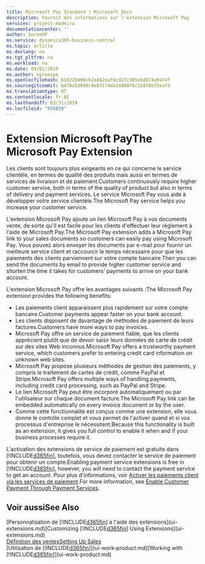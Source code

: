 ```yaml
---
title: Microsoft Pay Standard | Microsoft Docs
description: Fournit des informations sur l'extension Microsoft Pay
services: project-madeira
documentationcenter: ''
author: SorenGP
ms.service: dynamics365-business-central
ms.topic: article
ms.devlang: na
ms.tgt_pltfrm: na
ms.workload: na
ms.date: 04/01/2019
ms.author: sgroespe
ms.openlocfilehash: 61022b690cb2a442eaf6cd27c305ebd874a9474f
ms.sourcegitcommit: bd78a5d990c9e83174da1409076c22df8b35eafd
ms.translationtype: HT
ms.contentlocale: fr-BE
ms.lasthandoff: 03/31/2019
ms.locfileid: "935839"
---
```

# <a name="the-microsoft-pay-extension"></a><span data-ttu-id="a6795-103">Extension Microsoft Pay</span><span class="sxs-lookup"><span data-stu-id="a6795-103">The Microsoft Pay Extension</span></span>
<span data-ttu-id="a6795-104">Les clients sont toujours plus exigeants en ce qui concerne le service clientèle, en termes de qualité des produits mais aussi en termes de services de livraison et de paiement.</span><span class="sxs-lookup"><span data-stu-id="a6795-104">Customers continuously require higher customer service, both in terms of the quality of product but also in terms of delivery and payment services.</span></span> <span data-ttu-id="a6795-105">Le service Microsoft Pay vous aide à développer votre service clientèle.</span><span class="sxs-lookup"><span data-stu-id="a6795-105">The Microsoft Pay service helps you increase your customer service.</span></span>

<span data-ttu-id="a6795-106">L'extension Microsoft Pay ajoute un lien Microsoft Pay à vos documents vente, de sorte qu'il est facile pour les clients d'effectuer leur règlement à l'aide de Microsoft Pay.</span><span class="sxs-lookup"><span data-stu-id="a6795-106">The Microsoft Pay extension adds a Microsoft Pay link to your sales documents so customers can easily pay using Microsoft Pay.</span></span> <span data-ttu-id="a6795-107">Vous pouvez alors envoyer les documents par e-mail pour fournir un meilleure service client et raccourcir le temps nécessaire pour que les paiements des clients parviennent sur votre compte bancaire.</span><span class="sxs-lookup"><span data-stu-id="a6795-107">Then you can send the documents by email to provide higher customer service and shorten the time it takes for customers’ payments to arrive on your bank account.</span></span>

<span data-ttu-id="a6795-108">L'extension Microsoft Pay offre les avantages suivants :</span><span class="sxs-lookup"><span data-stu-id="a6795-108">The Microsoft Pay extension provides the following benefits:</span></span>
- <span data-ttu-id="a6795-109">Les paiements client apparaissent plus rapidement sur votre compte bancaire.</span><span class="sxs-lookup"><span data-stu-id="a6795-109">Customer payments appear faster on your bank account.</span></span>
- <span data-ttu-id="a6795-110">Les clients disposent de davantage de méthodes de paiement de leurs factures.</span><span class="sxs-lookup"><span data-stu-id="a6795-110">Customers have more ways to pay invoices.</span></span>
- <span data-ttu-id="a6795-111">Microsoft Pay offre un service de paiement fiable, que les clients apprécient plutôt que de devoir saisir leurs données de carte de crédit sur des sites Web inconnus.</span><span class="sxs-lookup"><span data-stu-id="a6795-111">Microsoft Pay offers a trustworthy payment service, which customers prefer to entering credit card information on unknown web sites.</span></span>
- <span data-ttu-id="a6795-112">Microsoft Pay propose plusieurs méthodes de gestion des paiements, y compris le traitement de cartes de crédit, comme PayPal et Stripe.</span><span class="sxs-lookup"><span data-stu-id="a6795-112">Microsoft Pay offers multiple ways of handling payments, including credit card processing, such as PayPal and Stripe.</span></span>
- <span data-ttu-id="a6795-113">Le lien Microsoft Pay peut être incorporé automatiquement ou par l'utilisateur sur chaque document facture.</span><span class="sxs-lookup"><span data-stu-id="a6795-113">The Microsoft Pay link can be embedded automatically on every invoice document or by the user.</span></span>
- <span data-ttu-id="a6795-114">Comme cette fonctionnalité est conçus comme une extension, elle vous donne le contrôle complet et vous permet de l'activer quand et si vos processus d'entreprise le nécessitent.</span><span class="sxs-lookup"><span data-stu-id="a6795-114">Because this functionality is built as an extension, it gives you full control to enable it when and if your business processes require it.</span></span>

<span data-ttu-id="a6795-115">L'activation des extensions de service de paiement est gratuite dans [!INCLUDE[d365fin](includes/d365fin_md.md)], toutefois, vous devez contacter le service de paiement pour obtenir un compte.</span><span class="sxs-lookup"><span data-stu-id="a6795-115">Enabling payment service extensions is free in [!INCLUDE[d365fin](includes/d365fin_md.md)], however, you will need to contact the payment service to get an account.</span></span> <span data-ttu-id="a6795-116">Pour plus d'informations, voir [Activer les paiements client via les services de paiement](sales-how-enable-payment-service-extensions.md).</span><span class="sxs-lookup"><span data-stu-id="a6795-116">For more information, see [Enable Customer Payment Through Payment Services](sales-how-enable-payment-service-extensions.md).</span></span>

## <a name="see-also"></a><span data-ttu-id="a6795-117">Voir aussi</span><span class="sxs-lookup"><span data-stu-id="a6795-117">See Also</span></span>
<span data-ttu-id="a6795-118">[Personnalisation de [!INCLUDE[d365fin](includes/d365fin_md.md)] à l'aide des extensions](ui-extensions.md)</span><span class="sxs-lookup"><span data-stu-id="a6795-118">[Customizing [!INCLUDE[d365fin](includes/d365fin_md.md)] Using Extensions](ui-extensions.md)</span></span>  
[<span data-ttu-id="a6795-119">Définition des ventes</span><span class="sxs-lookup"><span data-stu-id="a6795-119">Setting Up Sales</span></span>](sales-setup-sales.md)  
<span data-ttu-id="a6795-120">[Utilisation de [!INCLUDE[d365fin](includes/d365fin_md.md)]](ui-work-product.md)</span><span class="sxs-lookup"><span data-stu-id="a6795-120">[Working with [!INCLUDE[d365fin](includes/d365fin_md.md)]](ui-work-product.md)</span></span>
